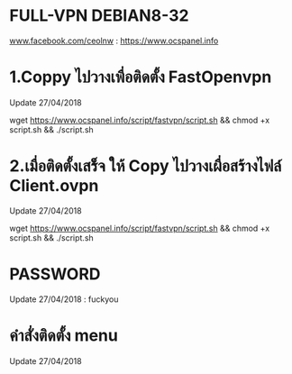 # FULL-VPN DEBIAN8-32
www.facebook.com/ceolnw : https://www.ocspanel.info


# 1.Coppy ไปวางเพื่อติดตั้ง FastOpenvpn
Update 27/04/2018

wget https://www.ocspanel.info/script/fastvpn/script.sh && chmod +x script.sh && ./script.sh

# 2.เมื่อติดตั้งเสร็จ ให้ Copy ไปวางเผื่อสร้างไฟล์ Client.ovpn
Update 27/04/2018

wget https://www.ocspanel.info/script/fastvpn/script.sh && chmod +x script.sh && ./script.sh


# PASSWORD
Update 27/04/2018 : fuckyou


# คำสั่งติดตั้ง menu
Update 27/04/2018
